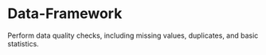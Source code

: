 # Data-Framework
Perform data quality checks, including missing values, duplicates, and basic statistics.
